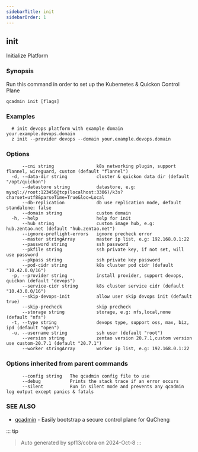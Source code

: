 ```yaml
---
sidebarTitle: init
sidebarOrder: 1
---
```


## init

Initialize Platform

### Synopsis

Run this command in order to set up the Kubernetes & Quickon Control Plane

```
qcadmin init [flags]
```

### Examples

```
  # init devops platform with example domain your.example.devops.domain
  z init --provider devops --domain your.example.devops.domain
```

### Options

```
      --cni string                k8s networking plugin, support flannel, wireguard, custom (default "flannel")
  -d, --data-dir string           cluster & quickon data dir (default "/opt/quickon")
      --datastore string          datastore, e.g: mysql://root:123456@tcp(localhost:3306)/k3s?charset=utf8&parseTime=True&loc=Local
      --db-replication            db use replication mode, default standalone: false
      --domain string             custom domain
  -h, --help                      help for init
      --hub string                custom image hub, e.g: hub.zentao.net (default "hub.zentao.net")
      --ignore-preflight-errors   ignore precheck error
      --master stringArray        master ip list, e.g: 192.168.0.1:22
      --password string           ssh password
      --pkfile string             ssh private key, if not set, will use password
      --pkpass string             ssh private key password
      --pod-cidr string           k8s cluster pod cidr (default "10.42.0.0/16")
  -p, --provider string           install provider, support devops, quickon (default "devops")
      --service-cidr string       k8s cluster service cidr (default "10.43.0.0/16")
      --skip-devops-init          allow user skip devops init (default true)
      --skip-precheck             skip precheck
      --storage string            storage, e.g: nfs,local,none (default "nfs")
  -t, --type string               devops type, support oss, max, biz, ipd (default "open")
  -u, --username string           ssh user (default "root")
      --version string            zentao version 20.7.1,custom version use custom-20.7.1 (default "20.7.1")
      --worker stringArray        worker ip list, e.g: 192.168.0.1:22
```

### Options inherited from parent commands

```
      --config string   The qcadmin config file to use
      --debug           Prints the stack trace if an error occurs
      --silent          Run in silent mode and prevents any qcadmin log output except panics & fatals
```

### SEE ALSO

* [qcadmin](../qcadmin.md)	 - Easily bootstrap a secure control plane for QuCheng

::: tip
>Auto generated by spf13/cobra on 2024-Oct-8
:::
